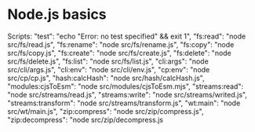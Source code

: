 # Node.js basics

Scripts:
    "test": "echo \"Error: no test specified\" && exit 1",
    "fs:read": "node src/fs/read.js",
    "fs:rename": "node src/fs/rename.js",
    "fs:copy": "node src/fs/copy.js",
    "fs:create": "node src/fs/create.js",
    "fs:delete": "node src/fs/delete.js",
    "fs:list": "node src/fs/list.js",
    "cli:args": "node src/cli/args.js",
    "cli:env": "node src/cli/env.js",
    "cp:env": "node src/cp/cp.js",
    "hash:calcHash": "node src/hash/calcHash.js",
    "modules:cjsToEsm": "node src/modules/cjsToEsm.mjs",
    "streams:read": "node src/streams/read.js",
    "streams:write": "node src/streams/writed.js",
    "streams:transform": "node src/streams/transform.js",
    "wt:main": "node src/wt/main.js",
    "zip:compress": "node src/zip/compress.js",
    "zip:decompress": "node src/zip/decompress.js
